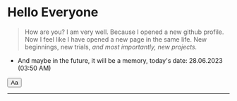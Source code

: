 # Hello Everyone

> How are you? I am very well. Because I opened a new github profile. Now I feel like I have opened a new page in the same life. New beginnings, new trials, *and most importantly, new projects.*

* And maybe in the future, it will be a memory, today's date: 28.06.2023 (03:50 AM)

<button> Aa </button>
<p> 
<hr>
<b>